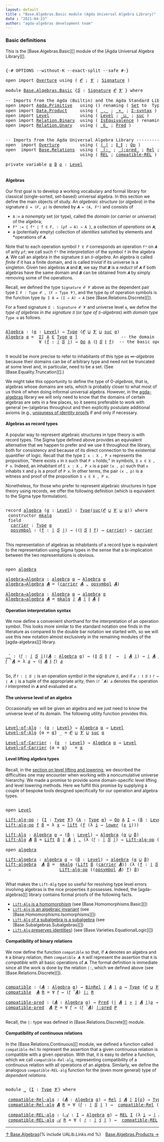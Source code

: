```yaml
---
layout: default
title : "Base.Algebras.Basic module (Agda Universal Algebra Library)"
date : "2021-04-23"
author: "agda-algebras development team"
---
```


### <a id="basic-definitions">Basic definitions</a>

This is the [Base.Algebras.Basic][] module of the [Agda Universal Algebra Library][].

<pre class="Agda">

<a id="311" class="Symbol">{-#</a> <a id="315" class="Keyword">OPTIONS</a> <a id="323" class="Pragma">--without-K</a> <a id="335" class="Pragma">--exact-split</a> <a id="349" class="Pragma">--safe</a> <a id="356" class="Symbol">#-}</a>

<a id="361" class="Keyword">open</a> <a id="366" class="Keyword">import</a> <a id="373" href="Overture.html" class="Module">Overture</a> <a id="382" class="Keyword">using</a> <a id="388" class="Symbol">(</a> <a id="390" href="Overture.Signatures.html#648" class="Generalizable">𝓞</a> <a id="392" class="Symbol">;</a> <a id="394" href="Overture.Signatures.html#650" class="Generalizable">𝓥</a> <a id="396" class="Symbol">;</a> <a id="398" href="Overture.Signatures.html#3303" class="Function">Signature</a> <a id="408" class="Symbol">)</a>

<a id="411" class="Keyword">module</a> <a id="418" href="Base.Algebras.Basic.html" class="Module">Base.Algebras.Basic</a> <a id="438" class="Symbol">{</a><a id="439" href="Base.Algebras.Basic.html#439" class="Bound">𝑆</a> <a id="441" class="Symbol">:</a> <a id="443" href="Overture.Signatures.html#3303" class="Function">Signature</a> <a id="453" href="Overture.Signatures.html#648" class="Generalizable">𝓞</a> <a id="455" href="Overture.Signatures.html#650" class="Generalizable">𝓥</a> <a id="457" class="Symbol">}</a> <a id="459" class="Keyword">where</a>

<a id="466" class="Comment">-- Imports from the Agda (Builtin) and the Agda Standard Library --------------</a>
<a id="546" class="Keyword">open</a> <a id="551" class="Keyword">import</a> <a id="558" href="Agda.Primitive.html" class="Module">Agda.Primitive</a>   <a id="575" class="Keyword">using</a> <a id="581" class="Symbol">()</a> <a id="584" class="Keyword">renaming</a> <a id="593" class="Symbol">(</a> <a id="595" href="Agda.Primitive.html#326" class="Primitive">Set</a> <a id="599" class="Symbol">to</a>  <a id="603" class="Primitive">Type</a> <a id="608" class="Symbol">;</a> <a id="610" href="Agda.Primitive.html#764" class="Primitive">lzero</a> <a id="616" class="Symbol">to</a> <a id="619" class="Primitive">ℓ₀</a> <a id="622" class="Symbol">)</a>
<a id="624" class="Keyword">open</a> <a id="629" class="Keyword">import</a> <a id="636" href="Data.Product.html" class="Module">Data.Product</a>     <a id="653" class="Keyword">using</a> <a id="659" class="Symbol">(</a> <a id="661" href="Agda.Builtin.Sigma.html#236" class="InductiveConstructor Operator">_,_</a> <a id="665" class="Symbol">;</a> <a id="667" href="Data.Product.html#1167" class="Function Operator">_×_</a> <a id="671" class="Symbol">;</a> <a id="673" href="Data.Product.html#916" class="Function">Σ-syntax</a> <a id="682" class="Symbol">)</a>
<a id="684" class="Keyword">open</a> <a id="689" class="Keyword">import</a> <a id="696" href="Level.html" class="Module">Level</a>            <a id="713" class="Keyword">using</a> <a id="719" class="Symbol">(</a> <a id="721" href="Agda.Primitive.html#597" class="Postulate">Level</a> <a id="727" class="Symbol">;</a> <a id="729" href="Agda.Primitive.html#810" class="Primitive Operator">_⊔_</a> <a id="733" class="Symbol">;</a> <a id="735" href="Agda.Primitive.html#780" class="Primitive">suc</a> <a id="739" class="Symbol">)</a>
<a id="741" class="Keyword">open</a> <a id="746" class="Keyword">import</a> <a id="753" href="Relation.Binary.html" class="Module">Relation.Binary</a>  <a id="770" class="Keyword">using</a> <a id="776" class="Symbol">(</a> <a id="778" href="Relation.Binary.Structures.html#1522" class="Record">IsEquivalence</a> <a id="792" class="Symbol">)</a> <a id="794" class="Keyword">renaming</a> <a id="803" class="Symbol">(</a> <a id="805" href="Relation.Binary.Core.html#882" class="Function">Rel</a> <a id="809" class="Symbol">to</a> <a id="812" class="Function">BinRel</a> <a id="819" class="Symbol">)</a>
<a id="821" class="Keyword">open</a> <a id="826" class="Keyword">import</a> <a id="833" href="Relation.Unary.html" class="Module">Relation.Unary</a>   <a id="850" class="Keyword">using</a> <a id="856" class="Symbol">(</a> <a id="858" href="Relation.Unary.html#1523" class="Function Operator">_∈_</a> <a id="862" class="Symbol">;</a> <a id="864" href="Relation.Unary.html#1101" class="Function">Pred</a> <a id="869" class="Symbol">)</a>


<a id="873" class="Comment">-- Imports from the Agda Universal Algebra Library ----------------------------</a>
<a id="953" class="Keyword">open</a>  <a id="959" class="Keyword">import</a> <a id="966" href="Overture.html" class="Module">Overture</a>        <a id="982" class="Keyword">using</a> <a id="988" class="Symbol">(</a> <a id="990" href="Overture.Basic.html#4326" class="Function Operator">∣_∣</a> <a id="994" class="Symbol">;</a> <a id="996" href="Overture.Basic.html#4364" class="Function Operator">∥_∥</a> <a id="1000" class="Symbol">;</a> <a id="1002" href="Overture.Operations.html#1353" class="Function">Op</a> <a id="1005" class="Symbol">)</a>
<a id="1007" class="Keyword">open</a>  <a id="1013" class="Keyword">import</a> <a id="1020" href="Base.Relations.html" class="Module">Base.Relations</a>  <a id="1036" class="Keyword">using</a> <a id="1042" class="Symbol">(</a> <a id="1044" href="Base.Relations.Discrete.html#6212" class="Function Operator">_|:_</a> <a id="1049" class="Symbol">;</a> <a id="1051" href="Base.Relations.Discrete.html#6528" class="Function Operator">_|:pred_</a> <a id="1060" class="Symbol">;</a> <a id="1062" href="Base.Relations.Continuous.html#4452" class="Function">Rel</a> <a id="1066" class="Symbol">;</a> <a id="1068" href="Base.Relations.Continuous.html#5599" class="Function">compatible-Rel</a> <a id="1083" class="Symbol">)</a>
                             <a id="1114" class="Keyword">using</a> <a id="1120" class="Symbol">(</a> <a id="1122" href="Base.Relations.Continuous.html#4769" class="Function">REL</a> <a id="1126" class="Symbol">;</a> <a id="1128" href="Base.Relations.Continuous.html#6313" class="Function">compatible-REL</a> <a id="1143" class="Symbol">)</a>

<a id="1146" class="Keyword">private</a> <a id="1154" class="Keyword">variable</a> <a id="1163" href="Base.Algebras.Basic.html#1163" class="Generalizable">α</a> <a id="1165" href="Base.Algebras.Basic.html#1165" class="Generalizable">β</a> <a id="1167" href="Base.Algebras.Basic.html#1167" class="Generalizable">ρ</a> <a id="1169" class="Symbol">:</a> <a id="1171" href="Agda.Primitive.html#597" class="Postulate">Level</a>

</pre>


#### <a id="algebras">Algebras</a>

Our first goal is to develop a working vocabulary and formal library for classical
(single-sorted, set-based) universal algebra.  In this section we define the main
objects of study.  An *algebraic structure* (or *algebra*) in the signature
`𝑆 = (𝐹, ρ)` is denoted by `𝑨 = (A, Fᴬ)` and consists of

*  `A` := a *nonempty* set (or type), called the *domain* (or *carrier* or
   *universe*) of the algebra;
*  `Fᴬ := { fᴬ ∣ f ∈ F, : (ρf → A) → A }`, a collection of *operations* on `𝑨`;
*  a (potentially empty) collection of *identities* satisfied by elements and
   *operations of `𝑨`.

Note that to each operation symbol `f ∈ 𝐹` corresponds an operation
`fᴬ` on `𝑨` of arity `ρf`; we call such `fᴬ` the *interpretation* of the symbol
`f` in the algebra `𝑨`. We call an algebra in the signature `𝑆` an `𝑆`-*algebra*.
An algebra is called *finite* if it has a finite domain, and is called *trivial*
if its universe is a singleton.  Given two algebras `𝑨` and `𝑩`, we say that `𝑩`
is a *reduct* of `𝑨` if both algebras have the same domain and `𝑩` can be obtained
from `𝑨` by simply removing some of the operations.

Recall, we defined the type `Signature 𝓞 𝓥` above as the dependent pair type
`Σ F ꞉ Type 𝓞 , (F → Type 𝓥)`, and the type `Op` of operation symbols is the
function type `Op I A = (I → A) → A` (see [Base.Relations.Discrete][]).

For a fixed signature `𝑆 : Signature 𝓞 𝓥` and universe level `α`, we define the
*type of algebras in the signature* `𝑆` (or *type of* `𝑆`-*algebras*) *with domain
type* `Type α` as follows.

<pre class="Agda">

<a id="Algebra"></a><a id="2774" href="Base.Algebras.Basic.html#2774" class="Function">Algebra</a> <a id="2782" class="Symbol">:</a> <a id="2784" class="Symbol">(</a><a id="2785" href="Base.Algebras.Basic.html#2785" class="Bound">α</a> <a id="2787" class="Symbol">:</a> <a id="2789" href="Agda.Primitive.html#597" class="Postulate">Level</a><a id="2794" class="Symbol">)</a> <a id="2796" class="Symbol">→</a> <a id="2798" href="Base.Algebras.Basic.html#603" class="Primitive">Type</a> <a id="2803" class="Symbol">(</a><a id="2804" href="Base.Algebras.Basic.html#453" class="Bound">𝓞</a> <a id="2806" href="Agda.Primitive.html#810" class="Primitive Operator">⊔</a> <a id="2808" href="Base.Algebras.Basic.html#455" class="Bound">𝓥</a> <a id="2810" href="Agda.Primitive.html#810" class="Primitive Operator">⊔</a> <a id="2812" href="Agda.Primitive.html#780" class="Primitive">suc</a> <a id="2816" href="Base.Algebras.Basic.html#2785" class="Bound">α</a><a id="2817" class="Symbol">)</a>
<a id="2819" href="Base.Algebras.Basic.html#2774" class="Function">Algebra</a> <a id="2827" href="Base.Algebras.Basic.html#2827" class="Bound">α</a> <a id="2829" class="Symbol">=</a>  <a id="2832" href="Data.Product.html#916" class="Function">Σ[</a> <a id="2835" href="Base.Algebras.Basic.html#2835" class="Bound">A</a> <a id="2837" href="Data.Product.html#916" class="Function">∈</a> <a id="2839" href="Base.Algebras.Basic.html#603" class="Primitive">Type</a> <a id="2844" href="Base.Algebras.Basic.html#2827" class="Bound">α</a> <a id="2846" href="Data.Product.html#916" class="Function">]</a>                 <a id="2864" class="Comment">-- the domain</a>
             <a id="2891" class="Symbol">∀</a> <a id="2893" class="Symbol">(</a><a id="2894" href="Base.Algebras.Basic.html#2894" class="Bound">f</a> <a id="2896" class="Symbol">:</a> <a id="2898" href="Overture.Basic.html#4326" class="Function Operator">∣</a> <a id="2900" href="Base.Algebras.Basic.html#439" class="Bound">𝑆</a> <a id="2902" href="Overture.Basic.html#4326" class="Function Operator">∣</a><a id="2903" class="Symbol">)</a> <a id="2905" class="Symbol">→</a> <a id="2907" href="Overture.Operations.html#1353" class="Function">Op</a> <a id="2910" href="Base.Algebras.Basic.html#2835" class="Bound">A</a> <a id="2912" class="Symbol">(</a><a id="2913" href="Overture.Basic.html#4364" class="Function Operator">∥</a> <a id="2915" href="Base.Algebras.Basic.html#439" class="Bound">𝑆</a> <a id="2917" href="Overture.Basic.html#4364" class="Function Operator">∥</a> <a id="2919" href="Base.Algebras.Basic.html#2894" class="Bound">f</a><a id="2920" class="Symbol">)</a>  <a id="2923" class="Comment">-- the basic operations</a>

</pre>

It would be more precise to refer to inhabitants of this type as ∞-*algebras*
because their domains can be of arbitrary type and need not be truncated at some
level and, in particular, need to be a set. (See [Base.Equality.Truncation][].)

We might take this opportunity to define the type of 0-*algebras*, that is,
algebras whose domains are sets, which is probably closer to what most of us think
of when doing informal universal algebra.  However, in the
[agda-algebras](https://github.com/ualib/agda-algebras) library we will only need
to know that the domains of certain algebras are sets in a few places, so it seems
preferable to work with general (∞-)algebras throughout and then explicitly
postulate additional axioms (e.g., [uniquness of identity
proofs](https://ualib.github.io/agda-algebras/Equality.Truncation.html#uniqueness-of-identity-proofs)
if and only if necessary.


#### <a id="algebras-as-record-types">Algebras as record types</a>

A popular way to represent algebraic structures in type theory is with record
types.  The Sigma type defined above provides an equivalent alternative that we
happen to prefer and we use it throughout the library, both for consistency and
because of its direct connection to the existential quantifier of logic. Recall
that the type `Σ x ꞉ X , P x` represents the proposition, "there exists `x` in `X`
such that `P x` holds;" in symbols, `∃ x ∈ X , P x`.  Indeed, an inhabitant of `Σ
x ꞉ X , P x` is a pair `(x , p)` such that `x` inhabits `X` and `p` is a proof of
`P x`. In other terms, the pair `(x , p)` is a witness and proof of the
proposition `∃ x ∈ X , P x`.

Nonetheless, for those who prefer to represent algebraic structures in type theory
using records, we offer the following definition (which is equivalent to the Sigma
type formulation).

<pre class="Agda">

<a id="4782" class="Keyword">record</a> <a id="algebra"></a><a id="4789" href="Base.Algebras.Basic.html#4789" class="Record">algebra</a> <a id="4797" class="Symbol">(</a><a id="4798" href="Base.Algebras.Basic.html#4798" class="Bound">α</a> <a id="4800" class="Symbol">:</a> <a id="4802" href="Agda.Primitive.html#597" class="Postulate">Level</a><a id="4807" class="Symbol">)</a> <a id="4809" class="Symbol">:</a> <a id="4811" href="Base.Algebras.Basic.html#603" class="Primitive">Type</a><a id="4815" class="Symbol">(</a><a id="4816" href="Agda.Primitive.html#780" class="Primitive">suc</a><a id="4819" class="Symbol">(</a><a id="4820" href="Base.Algebras.Basic.html#453" class="Bound">𝓞</a> <a id="4822" href="Agda.Primitive.html#810" class="Primitive Operator">⊔</a> <a id="4824" href="Base.Algebras.Basic.html#455" class="Bound">𝓥</a> <a id="4826" href="Agda.Primitive.html#810" class="Primitive Operator">⊔</a> <a id="4828" href="Base.Algebras.Basic.html#4798" class="Bound">α</a><a id="4829" class="Symbol">))</a> <a id="4832" class="Keyword">where</a>
 <a id="4839" class="Keyword">constructor</a> <a id="mkalg"></a><a id="4851" href="Base.Algebras.Basic.html#4851" class="InductiveConstructor">mkalg</a>
 <a id="4858" class="Keyword">field</a>
  <a id="algebra.carrier"></a><a id="4866" href="Base.Algebras.Basic.html#4866" class="Field">carrier</a> <a id="4874" class="Symbol">:</a> <a id="4876" href="Base.Algebras.Basic.html#603" class="Primitive">Type</a> <a id="4881" href="Base.Algebras.Basic.html#4798" class="Bound">α</a>
  <a id="algebra.opsymbol"></a><a id="4885" href="Base.Algebras.Basic.html#4885" class="Field">opsymbol</a> <a id="4894" class="Symbol">:</a> <a id="4896" class="Symbol">(</a><a id="4897" href="Base.Algebras.Basic.html#4897" class="Bound">f</a> <a id="4899" class="Symbol">:</a> <a id="4901" href="Overture.Basic.html#4326" class="Function Operator">∣</a> <a id="4903" href="Base.Algebras.Basic.html#439" class="Bound">𝑆</a> <a id="4905" href="Overture.Basic.html#4326" class="Function Operator">∣</a><a id="4906" class="Symbol">)</a> <a id="4908" class="Symbol">→</a> <a id="4910" class="Symbol">((</a><a id="4912" href="Overture.Basic.html#4364" class="Function Operator">∥</a> <a id="4914" href="Base.Algebras.Basic.html#439" class="Bound">𝑆</a> <a id="4916" href="Overture.Basic.html#4364" class="Function Operator">∥</a> <a id="4918" href="Base.Algebras.Basic.html#4897" class="Bound">f</a><a id="4919" class="Symbol">)</a> <a id="4921" class="Symbol">→</a> <a id="4923" href="Base.Algebras.Basic.html#4866" class="Field">carrier</a><a id="4930" class="Symbol">)</a> <a id="4932" class="Symbol">→</a> <a id="4934" href="Base.Algebras.Basic.html#4866" class="Field">carrier</a>

</pre>

This representation of algebras as inhabitants of a record type is equivalent to
the representation using Sigma types in the sense that a bi-implication between
the two representations is obvious.

<pre class="Agda">

<a id="5167" class="Keyword">open</a> <a id="5172" href="Base.Algebras.Basic.html#4789" class="Module">algebra</a>

<a id="algebra→Algebra"></a><a id="5181" href="Base.Algebras.Basic.html#5181" class="Function">algebra→Algebra</a> <a id="5197" class="Symbol">:</a> <a id="5199" href="Base.Algebras.Basic.html#4789" class="Record">algebra</a> <a id="5207" href="Base.Algebras.Basic.html#1163" class="Generalizable">α</a> <a id="5209" class="Symbol">→</a> <a id="5211" href="Base.Algebras.Basic.html#2774" class="Function">Algebra</a> <a id="5219" href="Base.Algebras.Basic.html#1163" class="Generalizable">α</a>
<a id="5221" href="Base.Algebras.Basic.html#5181" class="Function">algebra→Algebra</a> <a id="5237" href="Base.Algebras.Basic.html#5237" class="Bound">𝑨</a> <a id="5239" class="Symbol">=</a> <a id="5241" class="Symbol">(</a><a id="5242" href="Base.Algebras.Basic.html#4866" class="Field">carrier</a> <a id="5250" href="Base.Algebras.Basic.html#5237" class="Bound">𝑨</a> <a id="5252" href="Agda.Builtin.Sigma.html#236" class="InductiveConstructor Operator">,</a> <a id="5254" href="Base.Algebras.Basic.html#4885" class="Field">opsymbol</a> <a id="5263" href="Base.Algebras.Basic.html#5237" class="Bound">𝑨</a><a id="5264" class="Symbol">)</a>

<a id="Algebra→algebra"></a><a id="5267" href="Base.Algebras.Basic.html#5267" class="Function">Algebra→algebra</a> <a id="5283" class="Symbol">:</a> <a id="5285" href="Base.Algebras.Basic.html#2774" class="Function">Algebra</a> <a id="5293" href="Base.Algebras.Basic.html#1163" class="Generalizable">α</a> <a id="5295" class="Symbol">→</a> <a id="5297" href="Base.Algebras.Basic.html#4789" class="Record">algebra</a> <a id="5305" href="Base.Algebras.Basic.html#1163" class="Generalizable">α</a>
<a id="5307" href="Base.Algebras.Basic.html#5267" class="Function">Algebra→algebra</a> <a id="5323" href="Base.Algebras.Basic.html#5323" class="Bound">𝑨</a> <a id="5325" class="Symbol">=</a> <a id="5327" href="Base.Algebras.Basic.html#4851" class="InductiveConstructor">mkalg</a> <a id="5333" href="Overture.Basic.html#4326" class="Function Operator">∣</a> <a id="5335" href="Base.Algebras.Basic.html#5323" class="Bound">𝑨</a> <a id="5337" href="Overture.Basic.html#4326" class="Function Operator">∣</a> <a id="5339" href="Overture.Basic.html#4364" class="Function Operator">∥</a> <a id="5341" href="Base.Algebras.Basic.html#5323" class="Bound">𝑨</a> <a id="5343" href="Overture.Basic.html#4364" class="Function Operator">∥</a>
</pre>


#### <a id="operation-interpretation-syntax">Operation interpretation syntax</a>

We now define a convenient shorthand for the interpretation of an operation symbol.
This looks more similar to the standard notation one finds in the literature as
compared to the double bar notation we started with, so we will use this new notation
almost exclusively in the remaining modules of the [agda-algebras][] library.

<pre class="Agda">

<a id="_̂_"></a><a id="5783" href="Base.Algebras.Basic.html#5783" class="Function Operator">_̂_</a> <a id="5787" class="Symbol">:</a> <a id="5789" class="Symbol">(</a><a id="5790" href="Base.Algebras.Basic.html#5790" class="Bound">𝑓</a> <a id="5792" class="Symbol">:</a> <a id="5794" href="Overture.Basic.html#4326" class="Function Operator">∣</a> <a id="5796" href="Base.Algebras.Basic.html#439" class="Bound">𝑆</a> <a id="5798" href="Overture.Basic.html#4326" class="Function Operator">∣</a><a id="5799" class="Symbol">)(</a><a id="5801" href="Base.Algebras.Basic.html#5801" class="Bound">𝑨</a> <a id="5803" class="Symbol">:</a> <a id="5805" href="Base.Algebras.Basic.html#2774" class="Function">Algebra</a> <a id="5813" href="Base.Algebras.Basic.html#1163" class="Generalizable">α</a><a id="5814" class="Symbol">)</a> <a id="5816" class="Symbol">→</a> <a id="5818" class="Symbol">(</a><a id="5819" href="Overture.Basic.html#4364" class="Function Operator">∥</a> <a id="5821" href="Base.Algebras.Basic.html#439" class="Bound">𝑆</a> <a id="5823" href="Overture.Basic.html#4364" class="Function Operator">∥</a> <a id="5825" href="Base.Algebras.Basic.html#5790" class="Bound">𝑓</a>  <a id="5828" class="Symbol">→</a>  <a id="5831" href="Overture.Basic.html#4326" class="Function Operator">∣</a> <a id="5833" href="Base.Algebras.Basic.html#5801" class="Bound">𝑨</a> <a id="5835" href="Overture.Basic.html#4326" class="Function Operator">∣</a><a id="5836" class="Symbol">)</a> <a id="5838" class="Symbol">→</a> <a id="5840" href="Overture.Basic.html#4326" class="Function Operator">∣</a> <a id="5842" href="Base.Algebras.Basic.html#5801" class="Bound">𝑨</a> <a id="5844" href="Overture.Basic.html#4326" class="Function Operator">∣</a>
<a id="5846" href="Base.Algebras.Basic.html#5846" class="Bound">𝑓</a> <a id="5848" href="Base.Algebras.Basic.html#5783" class="Function Operator">̂</a> <a id="5850" href="Base.Algebras.Basic.html#5850" class="Bound">𝑨</a> <a id="5852" class="Symbol">=</a> <a id="5854" class="Symbol">λ</a> <a id="5856" href="Base.Algebras.Basic.html#5856" class="Bound">𝑎</a> <a id="5858" class="Symbol">→</a> <a id="5860" class="Symbol">(</a><a id="5861" href="Overture.Basic.html#4364" class="Function Operator">∥</a> <a id="5863" href="Base.Algebras.Basic.html#5850" class="Bound">𝑨</a> <a id="5865" href="Overture.Basic.html#4364" class="Function Operator">∥</a> <a id="5867" href="Base.Algebras.Basic.html#5846" class="Bound">𝑓</a><a id="5868" class="Symbol">)</a> <a id="5870" href="Base.Algebras.Basic.html#5856" class="Bound">𝑎</a>

</pre>

So, if `𝑓 : ∣ 𝑆 ∣` is an operation symbol in the signature `𝑆`, and if
`𝑎 : ∥ 𝑆 ∥ 𝑓 → ∣ 𝑨 ∣` is a tuple of the appropriate arity, then `(𝑓 ̂ 𝑨) 𝑎`
denotes the operation `𝑓` interpreted in `𝑨` and evaluated at `𝑎`.

#### <a id="the-universe-level-of-an-algebra">The universe level of an algebra</a>

Occasionally we will be given an algebra and we just need to know the universe
level of its domain. The following utility function provides this.

<pre class="Agda">

<a id="Level-of-Alg"></a><a id="6345" href="Base.Algebras.Basic.html#6345" class="Function">Level-of-Alg</a> <a id="6358" class="Symbol">:</a> <a id="6360" class="Symbol">{</a><a id="6361" href="Base.Algebras.Basic.html#6361" class="Bound">α</a> <a id="6363" class="Symbol">:</a> <a id="6365" href="Agda.Primitive.html#597" class="Postulate">Level</a><a id="6370" class="Symbol">}</a> <a id="6372" class="Symbol">→</a> <a id="6374" href="Base.Algebras.Basic.html#2774" class="Function">Algebra</a> <a id="6382" href="Base.Algebras.Basic.html#6361" class="Bound">α</a> <a id="6384" class="Symbol">→</a> <a id="6386" href="Agda.Primitive.html#597" class="Postulate">Level</a>
<a id="6392" href="Base.Algebras.Basic.html#6345" class="Function">Level-of-Alg</a> <a id="6405" class="Symbol">{</a><a id="6406" class="Argument">α</a> <a id="6408" class="Symbol">=</a> <a id="6410" href="Base.Algebras.Basic.html#6410" class="Bound">α</a><a id="6411" class="Symbol">}</a> <a id="6413" class="Symbol">_</a> <a id="6415" class="Symbol">=</a> <a id="6417" href="Base.Algebras.Basic.html#453" class="Bound">𝓞</a> <a id="6419" href="Agda.Primitive.html#810" class="Primitive Operator">⊔</a> <a id="6421" href="Base.Algebras.Basic.html#455" class="Bound">𝓥</a> <a id="6423" href="Agda.Primitive.html#810" class="Primitive Operator">⊔</a> <a id="6425" href="Agda.Primitive.html#780" class="Primitive">suc</a> <a id="6429" href="Base.Algebras.Basic.html#6410" class="Bound">α</a>

<a id="Level-of-Carrier"></a><a id="6432" href="Base.Algebras.Basic.html#6432" class="Function">Level-of-Carrier</a> <a id="6449" class="Symbol">:</a> <a id="6451" class="Symbol">{</a><a id="6452" href="Base.Algebras.Basic.html#6452" class="Bound">α</a>  <a id="6455" class="Symbol">:</a> <a id="6457" href="Agda.Primitive.html#597" class="Postulate">Level</a><a id="6462" class="Symbol">}</a> <a id="6464" class="Symbol">→</a> <a id="6466" href="Base.Algebras.Basic.html#2774" class="Function">Algebra</a> <a id="6474" href="Base.Algebras.Basic.html#6452" class="Bound">α</a> <a id="6476" class="Symbol">→</a> <a id="6478" href="Agda.Primitive.html#597" class="Postulate">Level</a>
<a id="6484" href="Base.Algebras.Basic.html#6432" class="Function">Level-of-Carrier</a> <a id="6501" class="Symbol">{</a><a id="6502" class="Argument">α</a> <a id="6504" class="Symbol">=</a> <a id="6506" href="Base.Algebras.Basic.html#6506" class="Bound">α</a><a id="6507" class="Symbol">}</a> <a id="6509" class="Symbol">_</a> <a id="6511" class="Symbol">=</a> <a id="6513" href="Base.Algebras.Basic.html#6506" class="Bound">α</a>
</pre>


#### <a id="lifts-of-algebras">Level lifting algebra types</a>

Recall, in the [section on level lifting and
lowering](Functions.Lifts.html#level-lifting-and-lowering), we described the
difficulties one may encounter when working with a noncumulative universe
hierarchy. We made a promise to provide some domain-specific level lifting and
level lowering methods. Here we fulfill this promise by supplying a couple of
bespoke tools designed specifically for our operation and algebra types.

<pre class="Agda">

<a id="7033" class="Keyword">open</a> <a id="7038" href="Level.html" class="Module">Level</a>

<a id="Lift-alg-op"></a><a id="7045" href="Base.Algebras.Basic.html#7045" class="Function">Lift-alg-op</a> <a id="7057" class="Symbol">:</a> <a id="7059" class="Symbol">{</a><a id="7060" href="Base.Algebras.Basic.html#7060" class="Bound">I</a> <a id="7062" class="Symbol">:</a> <a id="7064" href="Base.Algebras.Basic.html#603" class="Primitive">Type</a> <a id="7069" href="Base.Algebras.Basic.html#455" class="Bound">𝓥</a><a id="7070" class="Symbol">}</a> <a id="7072" class="Symbol">{</a><a id="7073" href="Base.Algebras.Basic.html#7073" class="Bound">A</a> <a id="7075" class="Symbol">:</a> <a id="7077" href="Base.Algebras.Basic.html#603" class="Primitive">Type</a> <a id="7082" href="Base.Algebras.Basic.html#1163" class="Generalizable">α</a><a id="7083" class="Symbol">}</a> <a id="7085" class="Symbol">→</a> <a id="7087" href="Overture.Operations.html#1353" class="Function">Op</a> <a id="7090" href="Base.Algebras.Basic.html#7073" class="Bound">A</a> <a id="7092" href="Base.Algebras.Basic.html#7060" class="Bound">I</a> <a id="7094" class="Symbol">→</a> <a id="7096" class="Symbol">(</a><a id="7097" href="Base.Algebras.Basic.html#7097" class="Bound">β</a> <a id="7099" class="Symbol">:</a> <a id="7101" href="Agda.Primitive.html#597" class="Postulate">Level</a><a id="7106" class="Symbol">)</a> <a id="7108" class="Symbol">→</a> <a id="7110" href="Overture.Operations.html#1353" class="Function">Op</a> <a id="7113" class="Symbol">(</a><a id="7114" href="Level.html#400" class="Record">Lift</a> <a id="7119" href="Base.Algebras.Basic.html#7097" class="Bound">β</a> <a id="7121" href="Base.Algebras.Basic.html#7073" class="Bound">A</a><a id="7122" class="Symbol">)</a> <a id="7124" href="Base.Algebras.Basic.html#7060" class="Bound">I</a>
<a id="7126" href="Base.Algebras.Basic.html#7045" class="Function">Lift-alg-op</a> <a id="7138" href="Base.Algebras.Basic.html#7138" class="Bound">f</a> <a id="7140" href="Base.Algebras.Basic.html#7140" class="Bound">β</a> <a id="7142" class="Symbol">=</a> <a id="7144" class="Symbol">λ</a> <a id="7146" href="Base.Algebras.Basic.html#7146" class="Bound">x</a> <a id="7148" class="Symbol">→</a> <a id="7150" href="Level.html#457" class="InductiveConstructor">lift</a> <a id="7155" class="Symbol">(</a><a id="7156" href="Base.Algebras.Basic.html#7138" class="Bound">f</a> <a id="7158" class="Symbol">(λ</a> <a id="7161" href="Base.Algebras.Basic.html#7161" class="Bound">i</a> <a id="7163" class="Symbol">→</a> <a id="7165" href="Level.html#470" class="Field">lower</a> <a id="7171" class="Symbol">(</a><a id="7172" href="Base.Algebras.Basic.html#7146" class="Bound">x</a> <a id="7174" href="Base.Algebras.Basic.html#7161" class="Bound">i</a><a id="7175" class="Symbol">)))</a>

<a id="Lift-Alg"></a><a id="7180" href="Base.Algebras.Basic.html#7180" class="Function">Lift-Alg</a> <a id="7189" class="Symbol">:</a> <a id="7191" href="Base.Algebras.Basic.html#2774" class="Function">Algebra</a> <a id="7199" href="Base.Algebras.Basic.html#1163" class="Generalizable">α</a> <a id="7201" class="Symbol">→</a> <a id="7203" class="Symbol">(</a><a id="7204" href="Base.Algebras.Basic.html#7204" class="Bound">β</a> <a id="7206" class="Symbol">:</a> <a id="7208" href="Agda.Primitive.html#597" class="Postulate">Level</a><a id="7213" class="Symbol">)</a> <a id="7215" class="Symbol">→</a> <a id="7217" href="Base.Algebras.Basic.html#2774" class="Function">Algebra</a> <a id="7225" class="Symbol">(</a><a id="7226" href="Base.Algebras.Basic.html#1163" class="Generalizable">α</a> <a id="7228" href="Agda.Primitive.html#810" class="Primitive Operator">⊔</a> <a id="7230" href="Base.Algebras.Basic.html#7204" class="Bound">β</a><a id="7231" class="Symbol">)</a>
<a id="7233" href="Base.Algebras.Basic.html#7180" class="Function">Lift-Alg</a> <a id="7242" href="Base.Algebras.Basic.html#7242" class="Bound">𝑨</a> <a id="7244" href="Base.Algebras.Basic.html#7244" class="Bound">β</a> <a id="7246" class="Symbol">=</a> <a id="7248" href="Level.html#400" class="Record">Lift</a> <a id="7253" href="Base.Algebras.Basic.html#7244" class="Bound">β</a> <a id="7255" href="Overture.Basic.html#4326" class="Function Operator">∣</a> <a id="7257" href="Base.Algebras.Basic.html#7242" class="Bound">𝑨</a> <a id="7259" href="Overture.Basic.html#4326" class="Function Operator">∣</a> <a id="7261" href="Agda.Builtin.Sigma.html#236" class="InductiveConstructor Operator">,</a> <a id="7263" class="Symbol">(λ</a> <a id="7266" class="Symbol">(</a><a id="7267" href="Base.Algebras.Basic.html#7267" class="Bound">𝑓</a> <a id="7269" class="Symbol">:</a> <a id="7271" href="Overture.Basic.html#4326" class="Function Operator">∣</a> <a id="7273" href="Base.Algebras.Basic.html#439" class="Bound">𝑆</a> <a id="7275" href="Overture.Basic.html#4326" class="Function Operator">∣</a><a id="7276" class="Symbol">)</a> <a id="7278" class="Symbol">→</a> <a id="7280" href="Base.Algebras.Basic.html#7045" class="Function">Lift-alg-op</a> <a id="7292" class="Symbol">(</a><a id="7293" href="Base.Algebras.Basic.html#7267" class="Bound">𝑓</a> <a id="7295" href="Base.Algebras.Basic.html#5783" class="Function Operator">̂</a> <a id="7297" href="Base.Algebras.Basic.html#7242" class="Bound">𝑨</a><a id="7298" class="Symbol">)</a> <a id="7300" href="Base.Algebras.Basic.html#7244" class="Bound">β</a><a id="7301" class="Symbol">)</a>

<a id="7304" class="Keyword">open</a> <a id="7309" href="Base.Algebras.Basic.html#4789" class="Module">algebra</a>

<a id="Lift-algebra"></a><a id="7318" href="Base.Algebras.Basic.html#7318" class="Function">Lift-algebra</a> <a id="7331" class="Symbol">:</a> <a id="7333" href="Base.Algebras.Basic.html#4789" class="Record">algebra</a> <a id="7341" href="Base.Algebras.Basic.html#1163" class="Generalizable">α</a> <a id="7343" class="Symbol">→</a> <a id="7345" class="Symbol">(</a><a id="7346" href="Base.Algebras.Basic.html#7346" class="Bound">β</a> <a id="7348" class="Symbol">:</a> <a id="7350" href="Agda.Primitive.html#597" class="Postulate">Level</a><a id="7355" class="Symbol">)</a> <a id="7357" class="Symbol">→</a> <a id="7359" href="Base.Algebras.Basic.html#4789" class="Record">algebra</a> <a id="7367" class="Symbol">(</a><a id="7368" href="Base.Algebras.Basic.html#1163" class="Generalizable">α</a> <a id="7370" href="Agda.Primitive.html#810" class="Primitive Operator">⊔</a> <a id="7372" href="Base.Algebras.Basic.html#7346" class="Bound">β</a><a id="7373" class="Symbol">)</a>
<a id="7375" href="Base.Algebras.Basic.html#7318" class="Function">Lift-algebra</a>  <a id="7389" href="Base.Algebras.Basic.html#7389" class="Bound">𝑨</a> <a id="7391" href="Base.Algebras.Basic.html#7391" class="Bound">β</a> <a id="7393" class="Symbol">=</a>  <a id="7396" href="Base.Algebras.Basic.html#4851" class="InductiveConstructor">mkalg</a> <a id="7402" class="Symbol">(</a><a id="7403" href="Level.html#400" class="Record">Lift</a> <a id="7408" href="Base.Algebras.Basic.html#7391" class="Bound">β</a> <a id="7410" class="Symbol">(</a><a id="7411" href="Base.Algebras.Basic.html#4866" class="Field">carrier</a> <a id="7419" href="Base.Algebras.Basic.html#7389" class="Bound">𝑨</a><a id="7420" class="Symbol">))</a> <a id="7423" class="Symbol">(λ</a> <a id="7426" class="Symbol">(</a><a id="7427" href="Base.Algebras.Basic.html#7427" class="Bound">f</a> <a id="7429" class="Symbol">:</a> <a id="7431" href="Overture.Basic.html#4326" class="Function Operator">∣</a> <a id="7433" href="Base.Algebras.Basic.html#439" class="Bound">𝑆</a> <a id="7435" href="Overture.Basic.html#4326" class="Function Operator">∣</a><a id="7436" class="Symbol">)</a>
 <a id="7439" class="Symbol">→</a>                   <a id="7459" href="Base.Algebras.Basic.html#7045" class="Function">Lift-alg-op</a> <a id="7471" class="Symbol">((</a><a id="7473" href="Base.Algebras.Basic.html#4885" class="Field">opsymbol</a> <a id="7482" href="Base.Algebras.Basic.html#7389" class="Bound">𝑨</a><a id="7483" class="Symbol">)</a> <a id="7485" href="Base.Algebras.Basic.html#7427" class="Bound">f</a><a id="7486" class="Symbol">)</a> <a id="7488" href="Base.Algebras.Basic.html#7391" class="Bound">β</a><a id="7489" class="Symbol">)</a>

</pre>

What makes the `Lift-Alg` type so useful for resolving type level errors involving
algebras is the nice properties it possesses.  Indeed, the [agda-algebras][]
library contains formal proofs of the following facts.

+  [`Lift-Alg` is a homomorphism](Base.Homomorphisms.Basic.html#exmples-of-homomorphisms)
   (see [Base.Homomorphisms.Basic][])
+  [`Lift-Alg` is an algebraic invariant](Base.Homomorphisms.Isomorphisms.html#lift-is-an-algebraic-invariant")
   (see [Base.Homomorphisms.Isomorphisms][])
+  [`Lift-Alg` of a subalgebra is a subalgebra](Base.Subalgebras.Subalgebras.html#lifts-of-subalgebras)
   (see [Base.Subalgebras.Subalgebras][])
+  [`Lift-Alg` preserves identities](Base.Varieties.EquationalLogic.html#lift-invariance))
  (see [Base.Varieties.EquationalLogic][])


#### <a id="compatibility-of-binary-relations">Compatibility of binary relations</a>

We now define the function `compatible` so that, if `𝑨` denotes an algebra and `R`
a binary relation, then `compatible 𝑨 R` will represent the assertion that `R` is
*compatible* with all basic operations of `𝑨`. The formal definition is immediate
since all the work is done by the relation `|:`, which we defined above (see
[Base.Relations.Discrete][]).

<pre class="Agda">

<a id="compatible"></a><a id="8742" href="Base.Algebras.Basic.html#8742" class="Function">compatible</a> <a id="8753" class="Symbol">:</a> <a id="8755" class="Symbol">(</a><a id="8756" href="Base.Algebras.Basic.html#8756" class="Bound">𝑨</a> <a id="8758" class="Symbol">:</a> <a id="8760" href="Base.Algebras.Basic.html#2774" class="Function">Algebra</a> <a id="8768" href="Base.Algebras.Basic.html#1163" class="Generalizable">α</a><a id="8769" class="Symbol">)</a> <a id="8771" class="Symbol">→</a> <a id="8773" href="Base.Algebras.Basic.html#812" class="Function">BinRel</a> <a id="8780" href="Overture.Basic.html#4326" class="Function Operator">∣</a> <a id="8782" href="Base.Algebras.Basic.html#8756" class="Bound">𝑨</a> <a id="8784" href="Overture.Basic.html#4326" class="Function Operator">∣</a> <a id="8786" href="Base.Algebras.Basic.html#1167" class="Generalizable">ρ</a> <a id="8788" class="Symbol">→</a> <a id="8790" href="Base.Algebras.Basic.html#603" class="Primitive">Type</a> <a id="8795" class="Symbol">(</a><a id="8796" href="Base.Algebras.Basic.html#453" class="Bound">𝓞</a> <a id="8798" href="Agda.Primitive.html#810" class="Primitive Operator">⊔</a> <a id="8800" href="Base.Algebras.Basic.html#455" class="Bound">𝓥</a> <a id="8802" href="Agda.Primitive.html#810" class="Primitive Operator">⊔</a> <a id="8804" href="Base.Algebras.Basic.html#1163" class="Generalizable">α</a> <a id="8806" href="Agda.Primitive.html#810" class="Primitive Operator">⊔</a> <a id="8808" href="Base.Algebras.Basic.html#1167" class="Generalizable">ρ</a><a id="8809" class="Symbol">)</a>
<a id="8811" href="Base.Algebras.Basic.html#8742" class="Function">compatible</a>  <a id="8823" href="Base.Algebras.Basic.html#8823" class="Bound">𝑨</a> <a id="8825" href="Base.Algebras.Basic.html#8825" class="Bound">R</a> <a id="8827" class="Symbol">=</a> <a id="8829" class="Symbol">∀</a> <a id="8831" href="Base.Algebras.Basic.html#8831" class="Bound">𝑓</a> <a id="8833" class="Symbol">→</a> <a id="8835" class="Symbol">(</a><a id="8836" href="Base.Algebras.Basic.html#8831" class="Bound">𝑓</a> <a id="8838" href="Base.Algebras.Basic.html#5783" class="Function Operator">̂</a> <a id="8840" href="Base.Algebras.Basic.html#8823" class="Bound">𝑨</a><a id="8841" class="Symbol">)</a> <a id="8843" href="Base.Relations.Discrete.html#6212" class="Function Operator">|:</a> <a id="8846" href="Base.Algebras.Basic.html#8825" class="Bound">R</a>

<a id="compatible-pred"></a><a id="8849" href="Base.Algebras.Basic.html#8849" class="Function">compatible-pred</a> <a id="8865" class="Symbol">:</a> <a id="8867" class="Symbol">(</a><a id="8868" href="Base.Algebras.Basic.html#8868" class="Bound">𝑨</a> <a id="8870" class="Symbol">:</a> <a id="8872" href="Base.Algebras.Basic.html#2774" class="Function">Algebra</a> <a id="8880" href="Base.Algebras.Basic.html#1163" class="Generalizable">α</a><a id="8881" class="Symbol">)</a> <a id="8883" class="Symbol">→</a> <a id="8885" href="Relation.Unary.html#1101" class="Function">Pred</a> <a id="8890" class="Symbol">(</a><a id="8891" href="Overture.Basic.html#4326" class="Function Operator">∣</a> <a id="8893" href="Base.Algebras.Basic.html#8868" class="Bound">𝑨</a> <a id="8895" href="Overture.Basic.html#4326" class="Function Operator">∣</a> <a id="8897" href="Data.Product.html#1167" class="Function Operator">×</a> <a id="8899" href="Overture.Basic.html#4326" class="Function Operator">∣</a> <a id="8901" href="Base.Algebras.Basic.html#8868" class="Bound">𝑨</a> <a id="8903" href="Overture.Basic.html#4326" class="Function Operator">∣</a><a id="8904" class="Symbol">)</a><a id="8905" href="Base.Algebras.Basic.html#1167" class="Generalizable">ρ</a> <a id="8907" class="Symbol">→</a> <a id="8909" href="Base.Algebras.Basic.html#603" class="Primitive">Type</a> <a id="8914" class="Symbol">(</a><a id="8915" href="Base.Algebras.Basic.html#453" class="Bound">𝓞</a> <a id="8917" href="Agda.Primitive.html#810" class="Primitive Operator">⊔</a> <a id="8919" href="Base.Algebras.Basic.html#455" class="Bound">𝓥</a> <a id="8921" href="Agda.Primitive.html#810" class="Primitive Operator">⊔</a> <a id="8923" href="Base.Algebras.Basic.html#1163" class="Generalizable">α</a> <a id="8925" href="Agda.Primitive.html#810" class="Primitive Operator">⊔</a> <a id="8927" href="Base.Algebras.Basic.html#1167" class="Generalizable">ρ</a><a id="8928" class="Symbol">)</a>
<a id="8930" href="Base.Algebras.Basic.html#8849" class="Function">compatible-pred</a>  <a id="8947" href="Base.Algebras.Basic.html#8947" class="Bound">𝑨</a> <a id="8949" href="Base.Algebras.Basic.html#8949" class="Bound">P</a> <a id="8951" class="Symbol">=</a> <a id="8953" class="Symbol">∀</a> <a id="8955" href="Base.Algebras.Basic.html#8955" class="Bound">𝑓</a> <a id="8957" class="Symbol">→</a> <a id="8959" class="Symbol">(</a><a id="8960" href="Base.Algebras.Basic.html#8955" class="Bound">𝑓</a> <a id="8962" href="Base.Algebras.Basic.html#5783" class="Function Operator">̂</a> <a id="8964" href="Base.Algebras.Basic.html#8947" class="Bound">𝑨</a><a id="8965" class="Symbol">)</a> <a id="8967" href="Base.Relations.Discrete.html#6528" class="Function Operator">|:pred</a> <a id="8974" href="Base.Algebras.Basic.html#8949" class="Bound">P</a>

</pre>

Recall, the `|:` type was defined in [Base.Relations.Discrete][] module.


#### <a id="compatibility-of-continuous-relations">Compatibility of continuous relations</a>

In the [Base.Relations.Continuous][] module, we defined a function called
`compatible-Rel` to represent the assertion that a given continuous relation is
compatible with a given operation. With that, it is easy to define a function,
which we call `compatible-Rel-alg`, representing compatibility of a continuous
relation with all operations of an algebra.  Similarly, we define the analogous
`compatible-REL-alg` function for the (even more general) type of *dependent
relations*.

<pre class="Agda">

<a id="9654" class="Keyword">module</a> <a id="9661" href="Base.Algebras.Basic.html#9661" class="Module">_</a> <a id="9663" class="Symbol">{</a><a id="9664" href="Base.Algebras.Basic.html#9664" class="Bound">I</a> <a id="9666" class="Symbol">:</a> <a id="9668" href="Base.Algebras.Basic.html#603" class="Primitive">Type</a> <a id="9673" href="Base.Algebras.Basic.html#455" class="Bound">𝓥</a><a id="9674" class="Symbol">}</a> <a id="9676" class="Keyword">where</a>

 <a id="9684" href="Base.Algebras.Basic.html#9684" class="Function">compatible-Rel-alg</a> <a id="9703" class="Symbol">:</a> <a id="9705" class="Symbol">(</a><a id="9706" href="Base.Algebras.Basic.html#9706" class="Bound">𝑨</a> <a id="9708" class="Symbol">:</a> <a id="9710" href="Base.Algebras.Basic.html#2774" class="Function">Algebra</a> <a id="9718" href="Base.Algebras.Basic.html#1163" class="Generalizable">α</a><a id="9719" class="Symbol">)</a> <a id="9721" class="Symbol">→</a> <a id="9723" href="Base.Relations.Continuous.html#4452" class="Function">Rel</a> <a id="9727" href="Overture.Basic.html#4326" class="Function Operator">∣</a> <a id="9729" href="Base.Algebras.Basic.html#9706" class="Bound">𝑨</a> <a id="9731" href="Overture.Basic.html#4326" class="Function Operator">∣</a> <a id="9733" href="Base.Algebras.Basic.html#9664" class="Bound">I</a><a id="9734" class="Symbol">{</a><a id="9735" href="Base.Algebras.Basic.html#1167" class="Generalizable">ρ</a><a id="9736" class="Symbol">}</a> <a id="9738" class="Symbol">→</a> <a id="9740" href="Base.Algebras.Basic.html#603" class="Primitive">Type</a><a id="9744" class="Symbol">(</a><a id="9745" href="Base.Algebras.Basic.html#453" class="Bound">𝓞</a> <a id="9747" href="Agda.Primitive.html#810" class="Primitive Operator">⊔</a> <a id="9749" href="Base.Algebras.Basic.html#1163" class="Generalizable">α</a> <a id="9751" href="Agda.Primitive.html#810" class="Primitive Operator">⊔</a> <a id="9753" href="Base.Algebras.Basic.html#455" class="Bound">𝓥</a> <a id="9755" href="Agda.Primitive.html#810" class="Primitive Operator">⊔</a> <a id="9757" href="Base.Algebras.Basic.html#1167" class="Generalizable">ρ</a><a id="9758" class="Symbol">)</a>
 <a id="9761" href="Base.Algebras.Basic.html#9684" class="Function">compatible-Rel-alg</a> <a id="9780" href="Base.Algebras.Basic.html#9780" class="Bound">𝑨</a> <a id="9782" href="Base.Algebras.Basic.html#9782" class="Bound">R</a> <a id="9784" class="Symbol">=</a> <a id="9786" class="Symbol">∀</a> <a id="9788" class="Symbol">(</a><a id="9789" href="Base.Algebras.Basic.html#9789" class="Bound">𝑓</a> <a id="9791" class="Symbol">:</a> <a id="9793" href="Overture.Basic.html#4326" class="Function Operator">∣</a> <a id="9795" href="Base.Algebras.Basic.html#439" class="Bound">𝑆</a> <a id="9797" href="Overture.Basic.html#4326" class="Function Operator">∣</a> <a id="9799" class="Symbol">)</a> <a id="9801" class="Symbol">→</a>  <a id="9804" href="Base.Relations.Continuous.html#5599" class="Function">compatible-Rel</a> <a id="9819" class="Symbol">(</a><a id="9820" href="Base.Algebras.Basic.html#9789" class="Bound">𝑓</a> <a id="9822" href="Base.Algebras.Basic.html#5783" class="Function Operator">̂</a> <a id="9824" href="Base.Algebras.Basic.html#9780" class="Bound">𝑨</a><a id="9825" class="Symbol">)</a> <a id="9827" href="Base.Algebras.Basic.html#9782" class="Bound">R</a>

 <a id="9831" href="Base.Algebras.Basic.html#9831" class="Function">compatible-REL-alg</a> <a id="9850" class="Symbol">:</a> <a id="9852" class="Symbol">(</a><a id="9853" href="Base.Algebras.Basic.html#9853" class="Bound">𝒜</a> <a id="9855" class="Symbol">:</a> <a id="9857" href="Base.Algebras.Basic.html#9664" class="Bound">I</a> <a id="9859" class="Symbol">→</a> <a id="9861" href="Base.Algebras.Basic.html#2774" class="Function">Algebra</a> <a id="9869" href="Base.Algebras.Basic.html#1163" class="Generalizable">α</a><a id="9870" class="Symbol">)</a> <a id="9872" class="Symbol">→</a> <a id="9874" href="Base.Relations.Continuous.html#4769" class="Function">REL</a> <a id="9878" href="Base.Algebras.Basic.html#9664" class="Bound">I</a> <a id="9880" class="Symbol">(λ</a> <a id="9883" href="Base.Algebras.Basic.html#9883" class="Bound">i</a> <a id="9885" class="Symbol">→</a> <a id="9887" href="Overture.Basic.html#4326" class="Function Operator">∣</a> <a id="9889" href="Base.Algebras.Basic.html#9853" class="Bound">𝒜</a>  <a id="9892" href="Base.Algebras.Basic.html#9883" class="Bound">i</a> <a id="9894" href="Overture.Basic.html#4326" class="Function Operator">∣</a><a id="9895" class="Symbol">)</a> <a id="9897" class="Symbol">{</a><a id="9898" href="Base.Algebras.Basic.html#1167" class="Generalizable">ρ</a><a id="9899" class="Symbol">}</a> <a id="9901" class="Symbol">→</a> <a id="9903" href="Base.Algebras.Basic.html#603" class="Primitive">Type</a> <a id="9908" class="Symbol">_</a>
 <a id="9911" href="Base.Algebras.Basic.html#9831" class="Function">compatible-REL-alg</a> <a id="9930" href="Base.Algebras.Basic.html#9930" class="Bound">𝒜</a> <a id="9932" href="Base.Algebras.Basic.html#9932" class="Bound">R</a> <a id="9934" class="Symbol">=</a> <a id="9936" class="Symbol">∀</a> <a id="9938" class="Symbol">(</a> <a id="9940" href="Base.Algebras.Basic.html#9940" class="Bound">𝑓</a> <a id="9942" class="Symbol">:</a> <a id="9944" href="Overture.Basic.html#4326" class="Function Operator">∣</a> <a id="9946" href="Base.Algebras.Basic.html#439" class="Bound">𝑆</a> <a id="9948" href="Overture.Basic.html#4326" class="Function Operator">∣</a> <a id="9950" class="Symbol">)</a> <a id="9952" class="Symbol">→</a>  <a id="9955" href="Base.Relations.Continuous.html#6313" class="Function">compatible-REL</a> <a id="9970" class="Symbol">(λ</a> <a id="9973" href="Base.Algebras.Basic.html#9973" class="Bound">i</a> <a id="9975" class="Symbol">→</a> <a id="9977" href="Base.Algebras.Basic.html#9940" class="Bound">𝑓</a> <a id="9979" href="Base.Algebras.Basic.html#5783" class="Function Operator">̂</a> <a id="9981" class="Symbol">(</a><a id="9982" href="Base.Algebras.Basic.html#9930" class="Bound">𝒜</a> <a id="9984" href="Base.Algebras.Basic.html#9973" class="Bound">i</a><a id="9985" class="Symbol">))</a> <a id="9988" href="Base.Algebras.Basic.html#9932" class="Bound">R</a>
</pre>

-------------------------------------

<span style="float:left;">[↑ Base.Algebras](Base.Algebras.html)</span>
<span style="float:right;">[Base.Algebras.Products →](Base.Algebras.Products.html)</span>

{% include UALib.Links.md %}
